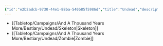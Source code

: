```yaml
---
{"id":"e2b2adcb-9730-44e1-88ba-540b85f5986d","title":"Undead","description":"Bestiary entries for the Undead.","publish":true,"date_created":"Tuesday, April 2nd 2024, 5:40:18 pm","date_modified":"Sunday, April 7th 2024, 12:08:15 pm","path":"Tabletop/Campaigns/And A Thousand Years More/Bestiary/Undead/index.md","permalink":"/tabletop/campaigns/and-a-thousand-years-more/bestiary/undead/index/","PassFrontmatter":true}
---
```



- [[Tabletop/Campaigns/And A Thousand Years More/Bestiary/Undead/Skeleton\|Skeleton]]
- [[Tabletop/Campaigns/And A Thousand Years More/Bestiary/Undead/Zombie\|Zombie]]

